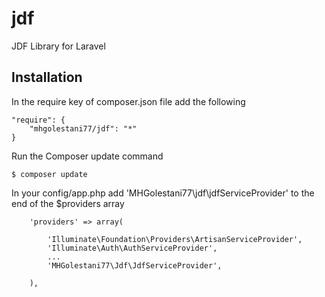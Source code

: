 # jdf
JDF Library for Laravel

## Installation
In the require key of composer.json file add the following
```
"require": {
    "mhgolestani77/jdf": "*"
}
```

Run the Composer update command
```
$ composer update
```

In your config/app.php add 'MHGolestani77\jdf\jdfServiceProvider' to the end of the $providers array

```
    'providers' => array(

        'Illuminate\Foundation\Providers\ArtisanServiceProvider',
        'Illuminate\Auth\AuthServiceProvider',
        ...
        'MHGolestani77\Jdf\JdfServiceProvider',

    ),

```